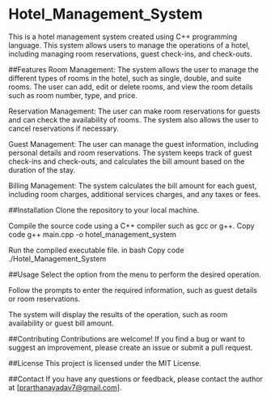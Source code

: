 # Hotel_Management_System
This is a hotel management system created using C++ programming language. This system allows users to manage the operations of a hotel, including managing room reservations, guest check-ins, and check-outs.

##Features
Room Management: The system allows the user to manage the different types of rooms in the hotel, such as single, double, and suite rooms. The user can add, edit or delete rooms, and view the room details such as room number, type, and price.

Reservation Management: The user can make room reservations for guests and can check the availability of rooms. The system also allows the user to cancel reservations if necessary.

Guest Management: The user can manage the guest information, including personal details and room reservations. The system keeps track of guest check-ins and check-outs, and calculates the bill amount based on the duration of the stay.

Billing Management: The system calculates the bill amount for each guest, including room charges, additional services charges, and any taxes or fees.

##Installation
Clone the repository to your local machine.

Compile the source code using a C++ compiler such as gcc or g++.
Copy code
g++ main.cpp -o hotel_management_system

Run the compiled executable file.
in bash Copy code
./Hotel_Management_System

##Usage
Select the option from the menu to perform the desired operation.

Follow the prompts to enter the required information, such as guest details or room reservations.

The system will display the results of the operation, such as room availability or guest bill amount.

##Contributing
Contributions are welcome! If you find a bug or want to suggest an improvement, please create an issue or submit a pull request.

##License
This project is licensed under the MIT License.

##Contact
If you have any questions or feedback, please contact the author at [prarthanayadav7@gmail.com].
